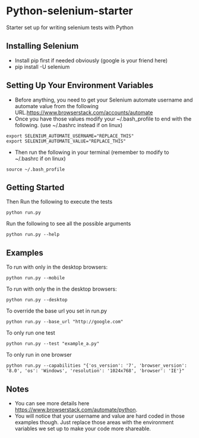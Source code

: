 Python-selenium-starter
=========
Starter set up for writing selenium tests with Python

Installing Selenium
----------
- Install pip first if needed obviously (google is your friend here)
- pip install -U selenium

Setting Up Your Environment Variables
----------
- Before anything, you need to get your Selenium automate username and automate value from the following URL.https://www.browserstack.com/accounts/automate
- Once you have those values modify your ~/.bash_profile to end with the following. (use ~/.bashrc instead if on linux)
```
export SELENIUM_AUTOMATE_USERNAME="REPLACE_THIS"
export SELENIUM_AUTOMATE_VALUE="REPLACE_THIS"
```
- Then run the following in your terminal (remember to modify to ~/.bashrc if on linux)
```
source ~/.bash_profile
```

Getting Started
----------
Then Run the following to execute the tests
```
python run.py
```

Run the following to see all the possible arguments
```
python run.py --help
```
Examples
---------
To run with only in the desktop browsers:
```
python run.py --mobile
```
To run with only the in the desktop browsers:
```
python run.py --desktop
```
To override the base url you set in run.py
```
python run.py --base_url "http://google.com"
````
To only run one test
```
python run.py --test "example_a.py"
````
To only run in one browser
```
python run.py --capabilities "{'os_version': '7', 'browser_version': '8.0', 'os': 'Windows', 'resolution': '1024x768', 'browser': 'IE'}"
````

Notes
---------
- You can see more details here https://www.browserstack.com/automate/python.
- You will notice that your username and value are hard coded in those examples though. Just replace those areas with the environment variables we set up to make your code more shareable.
